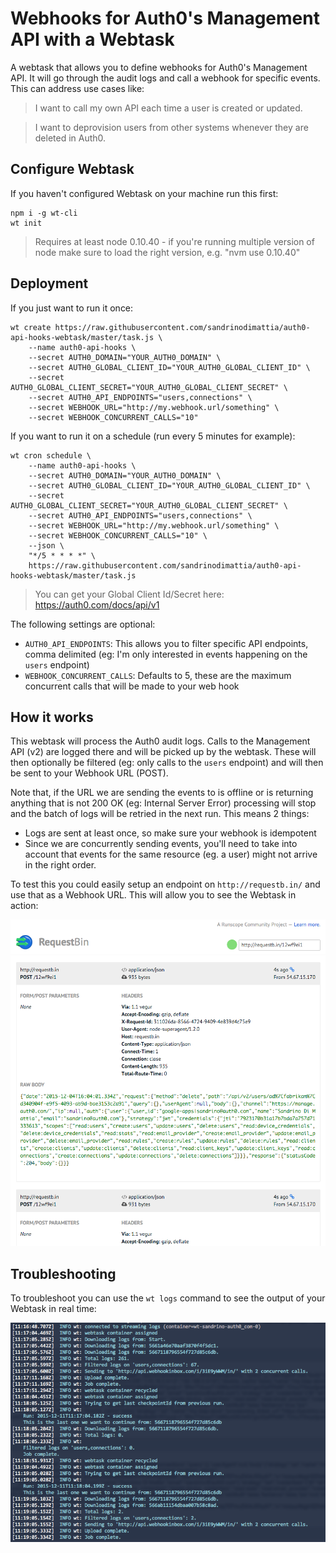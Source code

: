 # Webhooks for Auth0's Management API with a Webtask

A webtask that allows you to define webhooks for Auth0's Management API. It will go through the audit logs and call a webhook for specific events. This can address use cases like:

> I want to call my own API each time a user is created or updated.

> I want to deprovision users from other systems whenever they are deleted in Auth0.

## Configure Webtask

If you haven't configured Webtask on your machine run this first:

```
npm i -g wt-cli
wt init
```

> Requires at least node 0.10.40 - if you're running multiple version of node make sure to load the right version, e.g. "nvm use 0.10.40"

## Deployment

If you just want to run it once:

```
wt create https://raw.githubusercontent.com/sandrinodimattia/auth0-api-hooks-webtask/master/task.js \
    --name auth0-api-hooks \
    --secret AUTH0_DOMAIN="YOUR_AUTH0_DOMAIN" \
    --secret AUTH0_GLOBAL_CLIENT_ID="YOUR_AUTH0_GLOBAL_CLIENT_ID" \
    --secret AUTH0_GLOBAL_CLIENT_SECRET="YOUR_AUTH0_GLOBAL_CLIENT_SECRET" \
    --secret AUTH0_API_ENDPOINTS="users,connections" \
    --secret WEBHOOK_URL="http://my.webhook.url/something" \
    --secret WEBHOOK_CONCURRENT_CALLS="10"
```

If you want to run it on a schedule (run every 5 minutes for example):

```
wt cron schedule \
    --name auth0-api-hooks \
    --secret AUTH0_DOMAIN="YOUR_AUTH0_DOMAIN" \
    --secret AUTH0_GLOBAL_CLIENT_ID="YOUR_AUTH0_GLOBAL_CLIENT_ID" \
    --secret AUTH0_GLOBAL_CLIENT_SECRET="YOUR_AUTH0_GLOBAL_CLIENT_SECRET" \
    --secret AUTH0_API_ENDPOINTS="users,connections" \
    --secret WEBHOOK_URL="http://my.webhook.url/something" \
    --secret WEBHOOK_CONCURRENT_CALLS="10" \
    --json \
    "*/5 * * * *" \
    https://raw.githubusercontent.com/sandrinodimattia/auth0-api-hooks-webtask/master/task.js
```

> You can get your Global Client Id/Secret here: https://auth0.com/docs/api/v1

The following settings are optional:

 - `AUTH0_API_ENDPOINTS`: This allows you to filter specific API endpoints, comma delimited (eg: I'm only interested in events happening on the `users` endpoint)
 - `WEBHOOK_CONCURRENT_CALLS`: Defaults to 5, these are the maximum concurrent calls that will be made to your web hook

## How it works

This webtask will process the Auth0 audit logs. Calls to the Management API (v2) are logged there and will be picked up by the webtask. These will then optionally be filtered (eg: only calls to the `users` endpoint) and will then be sent to your Webhook URL (POST).

Note that, if the URL we are sending the events to is offline or is returning anything that is not 200 OK (eg: Internal Server Error) processing will stop and the batch of logs will be retried in the next run. This means 2 things:

 - Logs are sent at least once, so make sure your webhook is idempotent
 - Since we are concurrently sending events, you'll need to take into account that events for the same resource (eg. a user) might not arrive in the right order.

To test this you could easily setup an endpoint on `http://requestb.in/` and use that as a Webhook URL. This will allow you to see the Webtask in action:

![](media/requestbin-example.png)

## Troubleshooting

To troubleshoot you can use the `wt logs` command to see the output of your Webtask in real time:

![](media/webtask-troubleshooting.png)
